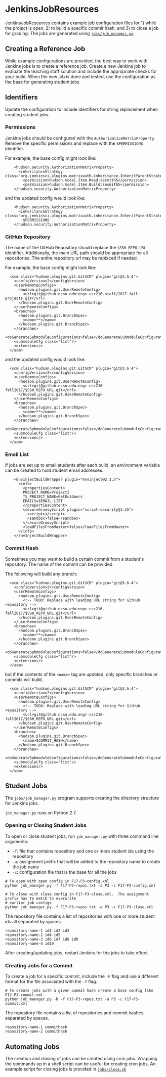 # JenkinsJobResources

JenkinsJobResources contains example job configuration files for 1) while the project is open, 2) to build a specific commit hash, and 3) to close a job for grading.  The jobs are generated using [`jobs/job_manager.py`](jobs/job_manager.py).

## Creating a Reference Job
While example configurations are provided, the best way to work with Jenkins jobs is to create a reference job.  Create a new Jenkins job to evaluate the teaching staff solution and include the appropriate checks for your build.  When the new job is done and tested, use the configuration as the base for generating student jobs.

## Identifiers
Update the configuration to include identifiers for string replacement when creating student jobs. 

### Permissions
Jenkins jobs should be configured with the `AuthorizationMatrixProperty`.  Remove the specific permissions and replace with the `$PERMISSIONS` identifier.

For example, the base config might look like:

```
    <hudson.security.AuthorizationMatrixProperty>
      <inheritanceStrategy class="org.jenkinsci.plugins.matrixauth.inheritance.InheritParentStrategy"/>
        <permission>hudson.model.Item.Read:sesmith5</permission>
        <permission>hudson.model.Item.Build:sesmith5</permission>
    </hudson.security.AuthorizationMatrixProperty>
```

and the updated config would look like:

```
    <hudson.security.AuthorizationMatrixProperty>
      <inheritanceStrategy class="org.jenkinsci.plugins.matrixauth.inheritance.InheritParentStrategy"/>
        $PERMISSIONS
    </hudson.security.AuthorizationMatrixProperty>
```

### GitHub Repository
The name of the GitHub Repository should replace the `$SSH_REPO_URL` identifier.  Additionally, the main URL path should be appropriate for all repositories.  The entire repository url may be replaced if needed.

For example, the base config might look like:

```
  <scm class="hudson.plugins.git.GitSCM" plugin="git@3.6.4">
    <configVersion>2</configVersion>
    <userRemoteConfigs>
      <hudson.plugins.git.UserRemoteConfig>
        <url>git@github.ncsu.edu:engr-csc216-staff/2017-fall-projects.git</url>
      </hudson.plugins.git.UserRemoteConfig>
    </userRemoteConfigs>
    <branches>
      <hudson.plugins.git.BranchSpec>
        <name>**</name>
      </hudson.plugins.git.BranchSpec>
    </branches>
    <doGenerateSubmoduleConfigurations>false</doGenerateSubmoduleConfigurations>
    <submoduleCfg class="list"/>
    <extensions/>
  </scm>
```

and the updated config would look like:

```
  <scm class="hudson.plugins.git.GitSCM" plugin="git@3.6.4">
    <configVersion>2</configVersion>
    <userRemoteConfigs>
      <hudson.plugins.git.UserRemoteConfig>
        <url>git@github.ncsu.edu:engr-csc216-fall2017/$SSH_REPO_URL.git</url>
      </hudson.plugins.git.UserRemoteConfig>
    </userRemoteConfigs>
    <branches>
      <hudson.plugins.git.BranchSpec>
        <name>**</name>
      </hudson.plugins.git.BranchSpec>
    </branches>
    <doGenerateSubmoduleConfigurations>false</doGenerateSubmoduleConfigurations>
    <submoduleCfg class="list"/>
    <extensions/>
  </scm>
```

### Email List
If jobs are set up to email students after each build, an environment variable can be created to hold student email addresses.

```
    <EnvInjectBuildWrapper plugin="envinject@2.1.5">
      <info>
        <propertiesContent>
        PROJECT_NAME=Project3
        TS_PROJECT_NAME=GetOutdoors
        EMAILS=$EMAIL_LIST
        </propertiesContent>
        <secureGroovyScript plugin="script-security@1.35">
          <script></script>
          <sandbox>false</sandbox>
        </secureGroovyScript>
        <loadFilesFromMaster>false</loadFilesFromMaster>
      </info>
    </EnvInjectBuildWrapper>
```

### Commit Hash
Sometimes you may want to build a certain commit from a student's repository.   The name of the commit can be provided:

The following will build any branch:

```
  <scm class="hudson.plugins.git.GitSCM" plugin="git@3.6.4">
    <configVersion>2</configVersion>
    <userRemoteConfigs>
      <hudson.plugins.git.UserRemoteConfig>
        <!-- TODO: Replace with leading URL string for GitHub repository -->
        <url>git@github.ncsu.edu:engr-csc216-fall2017/$SSH_REPO_URL.git</url>
      </hudson.plugins.git.UserRemoteConfig>
    </userRemoteConfigs>
    <branches>
      <hudson.plugins.git.BranchSpec>
        <name>**</name>
      </hudson.plugins.git.BranchSpec>
    </branches>
    <doGenerateSubmoduleConfigurations>false</doGenerateSubmoduleConfigurations>
    <submoduleCfg class="list"/>
    <extensions/>
  </scm>
```

but if the contents of the `<name>` tag are updated, only specific branches or commits will build.

```
  <scm class="hudson.plugins.git.GitSCM" plugin="git@3.6.4">
    <configVersion>2</configVersion>
    <userRemoteConfigs>
      <hudson.plugins.git.UserRemoteConfig>
        <!-- TODO: Replace with leading URL string for GitHub repository -->
        <url>git@github.ncsu.edu:engr-csc216-fall2017/$SSH_REPO_URL.git</url>
      </hudson.plugins.git.UserRemoteConfig>
    </userRemoteConfigs>
    <branches>
      <hudson.plugins.git.BranchSpec>
        <name>$COMMIT_HASH</name>
      </hudson.plugins.git.BranchSpec>
    </branches>
    <doGenerateSubmoduleConfigurations>false</doGenerateSubmoduleConfigurations>
    <submoduleCfg class="list"/>
    <extensions/>
  </scm>
```


## Student Jobs
The `jobs/job_manager.py` program supports creating the directory structure for Jenkins jobs.

`job_manager.py` runs on Python 2.7.

### Opening or Closing Student Jobs
To open or close student jobs, run `job_manager.py` with three command line arguments:

  * `-f`: file that contains repository and one or more student ids using the repository
  * `-a`: assignment prefix that will be added to the repository name to create the job name
  * `-c`: configuration file that is the base for all the jobs
  
```
# To open with open config in F17-P3-config.xml
python job_manager.py -f F17-P3-repos.txt -a P3 -c F17-P3-config.xml

# To close with close config in F17-P3-close.xml.  The assignment prefix has to match to overwrite 
# earlier job configs
python job_manager.py -f F17-P3-repos.txt -a P3 -c F17-P3-close.xml
```
  
The repository file contains a list of repositories with one or more student ids all separated by spaces.

```
repository-name-1 id1 id2 id3
repository-name-2 id4 id5
repository-name-3 id6 id7 id8 id9
repository-name-4 id10
```

After creating/updating jobs, restart Jenkins for the jobs to take effect.

### Creating Jobs for a Commit
To create a job for a specific commit, include the `-h` flag and use a different format for the file associated with the `-f` flag.

```
# To create jobs with a given commit hash create a base config like F17-P3-commit.xml
python job_manager.py -h -f F17-P3-repos.txt -a P3 -c F17-P3-commit.xml
```

The repository file contains a list of repositories and commit hashes separated by spaces.

```
repository-name-1 commithash
repository-name-2 commithash
```

## Automating Jobs
The creation and closing of jobs can be created using cron jobs.  Wrapping the commands up in a shell script can be useful for creating cron jobs.  An example script for closing jobs is provided in [`jobs/close.sh`](jobs/close.sh)